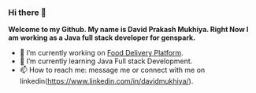 ### Hi there 👋


**Welcome to my Github. My name is David Prakash Mukhiya. Right Now I am working as a Java full stack developer for genspark.** 

<!-- -Here are some ideas to get you started: -->

- 🔭 I’m currently working on [Food Delivery Platform](https://github.com/DavidMukhiya/food-delivery-platform).
- 🌱 I’m currently learning Java Full stack Development. 
- 📫 How to reach me: message me or connect with me on linkedin(https://www.linkedin.com/in/davidmukhiya/).
<!-- - 👯 I’m looking to collaborate on ...
- 🤔 I’m looking for help with ...
- 💬 Ask me about ...
- 📫 How to reach me: ...
- 😄 Pronouns: ...
- ⚡ Fun fact: ...
-->
